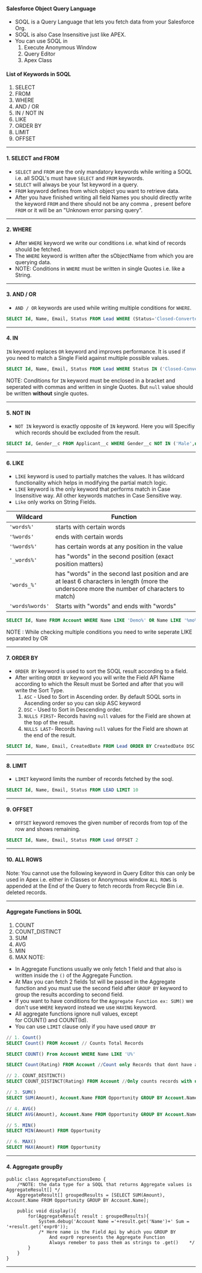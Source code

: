 #### Salesforce Object Query Language
- SOQL is a Query Language that lets you fetch data from your Salesforce Org.
- SOQL is also Case Insensitive just like APEX.
- You can use SOQL in
	1. Execute Anonymous Window
	2. Query Editor
	3. Apex Class
#### List of Keywords in SOQL
1. SELECT
2. FROM
3. WHERE
4. AND / OR
5. IN / NOT IN
6. LIKE
7. ORDER BY
8. LIMIT
9. OFFSET
___
#### 1. SELECT and FROM
- `SELECT` and `FROM` are the only mandatory keywords while writing a SOQL i.e. all SOQL's must have `SELECT` and `FROM` keywords.
- `SELECT` will always be your 1st keyword in a query.
-  `FROM` keyword defines from which object you want to retrieve data.
- After you have finished writing all field Names you should directly write the keyword `FROM` and there should not be any comma `,` present before `FROM` or it will be an "Unknown error parsing query".
---
#### 2. WHERE
- After `WHERE` keyword we write our conditions i.e. what kind of records should be fetched.
- The `WHERE` keyword is written after the sObjectName from which you are querying data.
- NOTE: Conditions in `WHERE` must be written in single Quotes i.e. like a String.
---
#### 3. AND / OR
- `AND / OR` keywords are used while writing multiple conditions for `WHERE`.
```sql
SELECT Id, Name, Email, Status FROM Lead WHERE (Status='Closed-Converted' OR Status='Closed-Not Contacted') AND (Rating='Hot' OR Rating='Warm')
```
---
#### 4. IN
 `IN` keyword replaces `OR` keyword and improves performance. It is used if you need to match a Single Field against multiple possible values.
 ```sql
 SELECT Id, Name, Email, Status FROM Lead WHERE Status IN ('Closed-Converted','Closed-Not Contacted') AND Rating IN ('Hot','Warm')
```
NOTE: Conditions for `IN` keyword must be enclosed in a bracket and seperated with commas and written in single Quotes. But `null` value should be written **without** single quotes.
___
#### 5. NOT IN
- `NOT IN` keyword is exactly opposite of `IN` keyword. Here you will Specifiy which records should be excluded from the result.
```sql
SELECT Id, Gender__c FROM Applicant__c WHERE Gender__c NOT IN ('Male',null)
```
___
#### 6. LIKE
- `LIKE` keyword is used to partially matches the values. It has wildcard functionality which helps in modifying the partial match logic.
-  `LIKE` keyword is the only keyword that performs match in Case Insensitive way. All other keywords matches in Case Sensitive way.
-  `Like` only works on String Fields.

| Wildcard | Function |
| --- | --- |
| `'words%'` | starts with certain words |
| `'%words'` | ends with certain words |
| `'%words%'` | has certain words at any position in the value |
| `'_words%'` | has "words" in the second position (exact position matters) |
| `'words_%'` | has "words" in the second last position and are at least 6 characters in length (more the underscore more the number of characters to match) |
| `'words%words'` | Starts with "words" and ends with "words" |

```sql
SELECT Id, Name FROM Account WHERE Name LIKE 'Demo%' OR Name LIKE '%mo%'
```
NOTE : While checking multiple conditions you need to write seperate LIKE separated by OR
___
#### 7. ORDER BY
- `ORDER BY` keyword is used to sort the SOQL result according to a field.
- After writing `ORDER BY` keyword you will write the Field API Name according to which the Result must be Sorted and after that you will write the Sort Type.
	1. `ASC` - Used to Sort in Ascending order. By default SOQL sorts in Ascending order so you can skip ASC keyword
	2. `DSC` - Used to Sort in Descending order.
	3. `NULLS FIRST`- Records having `null` values for the Field are shown at the top of the result.
	4. `NULLS LAST`- Records having `null` values for the Field are shown at the end of the result.

```sql
SELECT Id, Name, Email, CreatedDate FROM Lead ORDER BY CreatedDate DSC
```
___
#### 8. LIMIT
- `LIMIT` keyword limits the number of records fetched by the soql.

```sql
SELECT Id, Name, Email, Status FROM LEAD LIMIT 10
```
___
#### 9. OFFSET
- `OFFSET` keyword removes the given number of records from top of the row and shows remaining.

```sql
SELECT Id, Name, Email, Status FROM Lead OFFSET 2
```
___
#### 10. ALL ROWS
Note: You cannot use the following keyword in Query Editor this can only be used in Apex i.e. either in Classes or Anonymous window
`ALL ROWS` is appended at the End of the Query to fetch records from Recycle Bin i.e. deleted records.
___
#### Aggregate Functions in SOQL
1. COUNT
2. COUNT_DISTINCT
3. SUM
4. AVG
5. MIN
6. MAX
NOTE: 
- In Aggregate Functions usually we only fetch 1 field and that also is written inside the `()` of the Aggregate Function.
- At Max you can fetch 2 fields 1st will be passed in the Aggregate function and you must use the second field after `GROUP BY` keyword to group the results according to second field.
- If you want to have conditions for the `Aggregate Function ex: SUM()` we don't use `WHERE` keyword instead we use `HAVING` keyword.
- All aggregate functions ignore null values, except for COUNT() and COUNT(Id).
- You can use `LIMIT` clause only if you have used `GROUP BY`

```Sql
// 1. Count()
SELECT Count() FROM Account // Counts Total Records

SELECT COUNT() From Account WHERE Name LIKE 'U%'

SELECT Count(Rating) FROM Account //Count only Records that dont have a blank Rating

// 2. COUNT_DISTINCT()
SELECT COUNT_DISTINCT(Rating) FROM Account //Only counts records with unique values these values are repeated in all remaining records

// 3. SUM()
SELECT SUM(Amount), Account.Name FROM Opportunity GROUP BY Account.Name HAVING SUM(Amount) > 50000 LIMIT 5

// 4. AVG()
SELECT AVG(Amount), Account.Name FROM Opportunity GROUP BY Account.Name

// 5. MIN()
SELECT MIN(Amount) FROM Opportunity

// 6. MAX()
SELECT MAX(Amount) FROM Opportunity
```
___
#### 4. Aggregate groupBy
```apex
public class AggregateFunctionsDemo {
    /*NOTE: the data type for a SOQL that returns Aggregate values is AggregateResult[] */
    AggregateResult[] groupedResults = [SELECT SUM(Amount), Account.Name FROM Opportunity GROUP BY Account.Name];
    
    public void display(){
        for(AggregateResult result : groupedResults){
            System.debug('Account Name ='+result.get('Name')+' Sum = '+result.get('expr0'));
            /* Here name is the Field Api by which you GROUP BY
                And expr0 represents the Aggregate Function
                Always remeber to pass them as strings to .get()	*/
        }
    }
}
```
___
